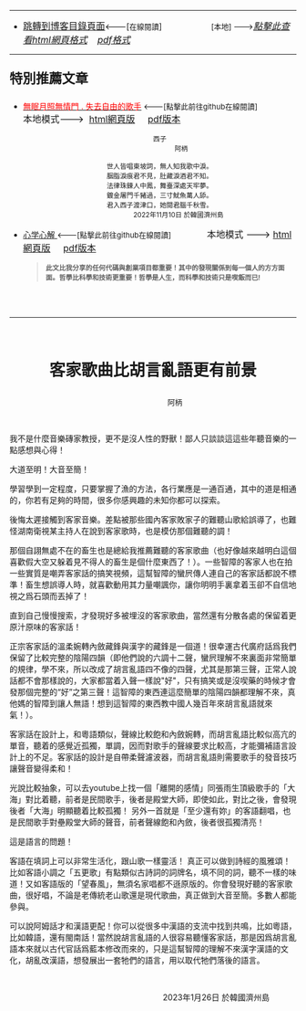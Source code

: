 ****
- [<font size=3>跳轉到博客目錄頁面</font>](../../tableOfContent.md)<---[<font size=2>在線閱讀</font>]&nbsp;&nbsp; &nbsp; &nbsp; &nbsp; &nbsp; &nbsp; &nbsp; &nbsp; &nbsp;&nbsp; &nbsp;  <font size=2> [本地] ---></font><font size=3>[*_點擊此查看html網頁格式_*](../../tableOfContent.html)&nbsp; &nbsp; [*_pdf格式_*](../../tableOfContent.md.pdf)</font>
****

### <p style="font-size: 23px; font-weight:900;">特別推薦文章</p>

- [<font color=red>無眠月照無情門 . 失去自由的歌手</font>](https://github.com/brianwchh/worldofheart/blob/main/md_and_html/%E7%84%A1%E7%9C%A0%E6%9C%88%E7%85%A7%E7%84%A1%E6%83%85%E9%96%80.md)<font size=2> <---[點擊此前往github在線閱讀]</font> &nbsp;&nbsp;&nbsp;&nbsp;&nbsp;&nbsp;&nbsp;&nbsp;&nbsp;&nbsp;&nbsp;&nbsp;&nbsp;&nbsp;&nbsp; <font size=3>本地模式---> &nbsp;[html網頁版](../../md_and_html/無眠月照無情門.html) &nbsp;&nbsp;&nbsp; [pdf版本](../../md_and_html/無眠月照無情門.md.pdf) </font>

    <div align=center>

    <sub>西子</br>&nbsp;&nbsp;&nbsp;&nbsp;&nbsp;&nbsp;&nbsp;&nbsp;&nbsp;&nbsp;&nbsp;&nbsp;&nbsp;&nbsp;&nbsp;&nbsp;&nbsp;&nbsp;&nbsp;&nbsp;&nbsp;&nbsp;&nbsp;阿柄</br></br>世人皆唱東坡詞，無人知我歌中淚。</br>胭脂淚痕君不見，肚藏淚酒君不知。</br>法律珠鍊人中鳳，舞臺深處天牢夢。</br>鍍金屠門千豬過，三寸魷魚萬人舔。</br>君入西子渡津口，她閱君腦千秋雪。</br>&nbsp;&nbsp;&nbsp;&nbsp;&nbsp;&nbsp;&nbsp;&nbsp;&nbsp;&nbsp;&nbsp;&nbsp;&nbsp;&nbsp;&nbsp;&nbsp;&nbsp;&nbsp;&nbsp;&nbsp;2022年11月10日 於韓國濟州島</sub>

    </div>
    
-  [心学心解 ](https://github.com/brianwchh/worldofheart/blob/main/md_and_html/%E5%BF%83%E5%AD%B8%E6%96%B0%E8%A7%A3.md)<font size=2><---[點擊此前往github在線閱讀]</font>&nbsp;&nbsp;&nbsp;&nbsp;&nbsp;&nbsp;&nbsp;&nbsp;&nbsp;&nbsp;&nbsp;&nbsp;&nbsp;&nbsp;&nbsp; <font size=3>本地模式 --->&nbsp;[html網頁版](../../md_and_html/心學新解.html) &nbsp;&nbsp;&nbsp; [pdf版本](../../md_and_html/心學新解.md.pdf) </font>

    > **<sub>此文比我分享的任何代碼與創業項目都重要！其中的發現關係到每一個人的方方面面。哲學比科學和技術更重要！哲學是人生，而科學和技術只是喫飯而已!</sub>**

    </br>
    </br>

****


</br>

# <p align="center"> **客家歌曲比胡言亂語更有前景**    </p>

<p align="center" style="font-size: small;">&nbsp;&nbsp;&nbsp;&nbsp;&nbsp;&nbsp;&nbsp;&nbsp;&nbsp;&nbsp;&nbsp;&nbsp;&nbsp;&nbsp;&nbsp;&nbsp;&nbsp;&nbsp;&nbsp;&nbsp; 阿柄</p>

</br>


我不是什麼音樂磚家教授，更不是沒人性的野獸！鄙人只談談這這些年聽音樂的一點感想與心得！   

大道至明！大音至簡！  

學習學到一定程度，只要掌握了漁的方法，各行業應是一通百通，其中的道是相通的，你若有足夠的時間，很多你感興趣的未知你都可以探索。   

後悔太遲接觸到客家音樂。差點被那些國內客家敗家子的難聽山歌給誤導了，也難怪湖南衛視某主持人在說到客家歌時，也是模仿那個難聽的調！

那個自詡無處不在的畜生也是總給我推薦難聽的客家歌曲（也好像越來越明白這個喜歡假大空又躲着見不得人的畜生是個什麼東西了！）。一些智障的客家人也在拍一些實質是嘲弄客家話的搞笑視頻，這幫智障的蠻屄傳人連自己的客家話都說不標準！畜生想誤導人時，就喜歡動用其力量嘲諷你，讓你明明手裏拿着玉卻不自信地視之爲石頭而丟掉了！   

直到自己慢慢搜索，才發現好多被埋沒的客家歌曲，當然還有分散各處的保留着更原汁原味的客家話！   

正宗客家話的溫柔婉轉內斂藏鋒與漢字的藏鋒是一個道！很幸運古代廣府話爲我們保留了比較完整的陰陽四韻（即他們說的六調十二聲，蠻屄理解不來裏面非常簡單的規律，學不來，所以改成了胡言亂語四不像的四聲，尤其是那第三聲，正常人說話都不會那樣說的，大家都當着入聲一樣說"好"，只有搞笑或是沒喫藥的時候才會發那個完整的“好”之第三聲！這智障的東西連這麼簡單的陰陽四韻都理解不來，真他媽的智障到讓人無語！想到這智障的東西教中國人幾百年來胡言亂語就來氣！）。

客家話在設計上，和粵語類似，聲線比較飽和內斂婉轉，而胡言亂語比較似高亢的單音，聽着的感覺近孤獨，單調，因而對歌手的聲線要求比較高，才能彌補語言設計上的不足。客家話的設計是自帶柔聲濾波器，而胡言亂語則需要歌手的發音技巧讓聲音變得柔和！   

光說比較抽象，可以去youtube上找一個「離開的感情」同張雨生頂級歌手的「大海」對比着聽，前者是民間歌手，後者是殿堂大師，即使如此，對比之後，會發現後者「大海」明顯聽着比較孤獨！ 另外一首就是「至少還有妳」的客語翻唱，也是民間歌手對壘殿堂大師的聲音，前者聲線飽和內斂，後者很孤獨清亮！

這是語言的問題！

客語在填詞上可以非常生活化，跟山歌一樣靈活！ 真正可以做到詩經的風雅頌！ 比如客語小調之「五更歌」有點類似古詩詞的詞牌名，填不同的詞，聽不一樣的味道！又如客語版的「望春風」，無須名家唱都不遜原版的。你會發現好聽的客家歌曲，很好唱，不論是老傳統老山歌還是現代歌曲，真正做到大音至簡。多數人都能參與。  

可以說阿姆話才和漢語更配！你可以從很多中漢語的支流中找到共鳴，比如粵語，比如韓語，還有閩南話！當然說胡言亂語的人很容易聽懂客家話，那是因爲胡言亂語本來就以古代官話爲藍本修改而來的，只是這幫智障的理解不來漢字漢語的文化，胡亂改漢語，想發展出一套牠們的語言，用以取代牠們落後的語言。




</br>




<p align="right"> 2023年1月26日 於韓國濟州島 &nbsp;&nbsp;&nbsp;&nbsp;&nbsp;&nbsp;&nbsp;&nbsp;&nbsp;&nbsp;&nbsp; </p>




